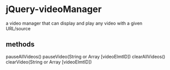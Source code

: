 # jQuery-videoManager
a video manager that can display and play any video with a given URL/source
## methods
pauseAllVideos()
pauseVideo(String or Array [videoElmtID])
clearAllVideos()
clearVideo(String or Array [videoElmtID])
